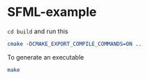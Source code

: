 # SFML-example

`cd build` and run this
```cmake
cmake -DCMAKE_EXPORT_COMPILE_COMMANDS=ON ..
```

To generate an executable
```sh
make
```

